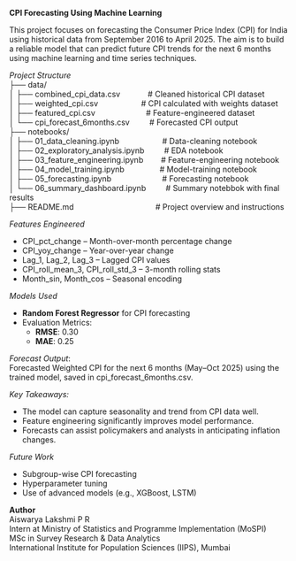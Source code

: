 **CPI Forecasting Using Machine Learning**

This project focuses on forecasting the Consumer Price Index (CPI) for India using historical data from September 2016 to April 2025. The aim is to build a reliable model that can predict future CPI trends for the next 6 months using machine learning and time series techniques.

*Project Structure*  
├── data/  
│   ├── combined_cpi_data.csv &emsp;&emsp;&emsp; # Cleaned historical CPI dataset  
│   ├── weighted_cpi.csv &emsp;&emsp;&emsp;&emsp;&emsp; # CPI calculated with weights dataset  
│   ├── featured_cpi.csv &emsp;&emsp;&emsp;&emsp;&emsp;&emsp; # Feature-engineered dataset  
│   └── cpi_forecast_6months.csv &emsp;&emsp; # Forecasted CPI output  
├── notebooks/  
│   ├── 01_data_cleaning.ipynb &emsp;&emsp;&emsp;&emsp;&emsp; # Data-cleaning notebook  
│   ├── 02_exploratory_analysis.ipynb &emsp;&emsp; # EDA notebook  
│   ├── 03_feature_engineering.ipynb &emsp;&emsp;# Feature-engineering notebook  
│   ├── 04_model_training.ipynb &emsp;&emsp;&emsp;&emsp; # Model-training notebook  
│   ├── 05_forecasting.ipynb &emsp;&emsp;&emsp;&emsp;&emsp;&emsp; # Forecasting notebook  
│   └── 06_summary_dashboard.ipynb &emsp;&emsp; # Summary notebbok with final results  
├── README.md &emsp;&emsp;&emsp;&emsp;&emsp;&emsp;&emsp;&emsp;&emsp;&emsp; # Project overview and instructions  

*Features Engineered*
- CPI_pct_change – Month-over-month percentage change
- CPI_yoy_change – Year-over-year change
- Lag_1, Lag_2, Lag_3 – Lagged CPI values
- CPI_roll_mean_3, CPI_roll_std_3 – 3-month rolling stats
- Month_sin, Month_cos – Seasonal encoding

*Models Used*
- **Random Forest Regressor** for CPI forecasting
- Evaluation Metrics:
  - **RMSE**: 0.30
  - **MAE**: 0.25

*Forecast Output*:  
Forecasted Weighted CPI for the next 6 months (May–Oct 2025) using the trained model, saved in cpi_forecast_6months.csv.

*Key Takeaways:*
- The model can capture seasonality and trend from CPI data well.
- Feature engineering significantly improves model performance.
- Forecasts can assist policymakers and analysts in anticipating inflation changes.

*Future Work*  
- Subgroup-wise CPI forecasting
- Hyperparameter tuning
- Use of advanced models (e.g., XGBoost, LSTM)

**Author**  
Aiswarya Lakshmi P R  
Intern at Ministry of Statistics and Programme Implementation (MoSPI)  
MSc in Survey Research & Data Analytics  
International Institute for Population Sciences (IIPS), Mumbai  
